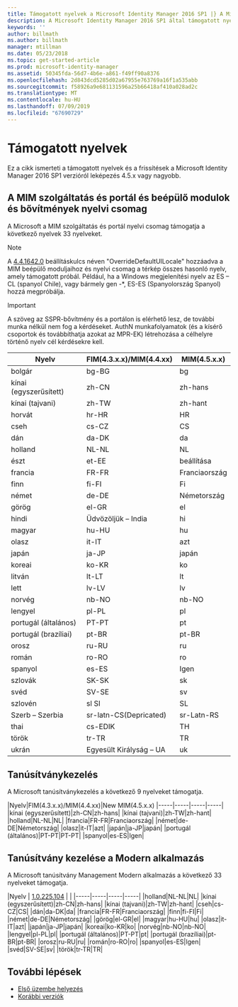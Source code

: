```yaml
---
title: Támogatott nyelvek a Microsoft Identity Manager 2016 SP1 |} A Microsoft Docs
description: A Microsoft Identity Manager 2016 SP1 által támogatott nyelvek listáját.
keywords: ''
author: billmath
ms.author: billmath
manager: mtillman
ms.date: 05/23/2018
ms.topic: get-started-article
ms.prod: microsoft-identity-manager
ms.assetid: 50345fda-56d7-4b6e-a861-f49ff90a8376
ms.openlocfilehash: 2d843dcd5285d02a67955e763769a16f1a535abb
ms.sourcegitcommit: f58926a9e681131596a25b66418af410a028ad2c
ms.translationtype: MT
ms.contentlocale: hu-HU
ms.lasthandoff: 07/09/2019
ms.locfileid: "67690729"
---
```

# <a name="supported-languages"></a>Támogatott nyelvek

Ez a cikk ismerteti a támogatott nyelvek és a frissítések a Microsoft Identity Manager 2016 SP1 verzióról leképezés 4.5.x vagy nagyobb.

## <a name="mim-service-and-portal-and-add-ins-and-extensions-language-pack"></a>A MIM szolgáltatás és portál és beépülő modulok és bővítmények nyelvi csomag 

A Microsoft a MIM szolgáltatás és portál nyelvi csomag támogatja a következő nyelvek 33 nyelveket.  

> [!NOTE]
> A [4.4.1642.0](https://support.microsoft.com/en-us/help/4021562/hotfix-rollup-package-build-4-4-1642-0-is-available-for-microsoft) beállításkulcs néven "OverrideDefaultUILocale" hozzáadva a MIM beépülő moduljaihoz és nyelvi csomag a térkép összes hasonló nyelv, amely támogatott próbál. Például, ha a Windows megjelenítési nyelv az ES – CL (spanyol Chile), vagy bármely gen -\*, ES-ES (Spanyolország Spanyol) hozzá megpróbálja.

> [!IMPORTANT]
> A szöveg az SSPR-bővítmény és a portálon is elérhető lesz, de további munka nélkül nem fog a kérdéseket. AuthN munkafolyamatok (és a kísérő csoportok és továbbíthatja azokat az MPR-EK) létrehozása a célhelyre történő nyelv cél kérdésekre kell.

|       Nyelv        | FIM(4.3.x.x)/MIM(4.4.xx) | MIM(4.5.x.x) |
|-----------------------|--------------------------|--------------|
|       bolgár       |          bg-BG           |      bg      |
| kínai (egyszerűsített)  |          zh-CN           |   zh-hans    |
|   kínai (tajvani)    |          zh-TW           |   zh-hant    |
|       horvát        |          hr-HR           |      HR      |
|         cseh         |          cs-CZ           |      CS      |
|        dán         |          da-DK           |      da      |
|         holland         |          NL-NL           |      NL      |
|       észt        |          et-EE           |      beállítása      |
|        francia         |          FR-FR           |      Franciaország      |
|        finn        |          fi-FI           |      Fi      |
|        német         |          de-DE           |      Németország      |
|         görög         |          el-GR           |      el      |
|         hindi         |          Üdvözöljük – India           |      hi      |
|       magyar       |          hu-HU           |      hu      |
|        olasz        |          it-IT           |      azt      |
|       japán        |          ja-JP           |      japán      |
|        koreai         |          ko-KR           |      ko      |
|      litván       |          lt-LT           |      lt      |
|        lett        |          lv-LV           |      lv      |
|       norvég       |          nb-NO           |    nb-NO     |
|        lengyel         |          pl-PL           |      pl      |
| portugál (általános) |          PT-PT           |      pt      |
|  portugál (brazíliai)  |          pt-BR           |    pt-BR     |
|        orosz        |          ru-RU           |      ru      |
|       román        |          ro-RO           |      ro      |
|        spanyol        |          es-ES           |      Igen      |
|        szlovák         |          SK-SK           |      sk      |
|        svéd        |          SV-SE           |      sv      |
|       szlovén       |          sl SI           |      SL      |
|   Szerb – Szerbia    |  sr-latn-CS(Depricated)  |  sr-Latn-RS  |
|         thai          |          cs-EDIK           |      TH      |
|        török        |          tr-TR           |      TR      |
|       ukrán       |          Egyesült Királyság – UA           |      uk      |

## <a name="certificate-management"></a>Tanúsítványkezelés 
A Microsoft tanúsítványkezelés a következő 9 nyelveket támogatja. 

|Nyelv|FIM(4.3.x.x)/MIM(4.4.xx)|New MIM(4.5.x.x)
|-----|-----|-----|-----|
|kínai (egyszerűsített)|zh-CN|zh-hans|
|kínai (tajvani)|zh-TW|zh-hant|
|holland|NL-NL|NL|
|francia|FR-FR|Franciaország|
|német|de-DE|Németország|
|olasz|it-IT|azt|
|japán|ja-JP|japán|
|portugál (általános)|PT-PT|PT-PT|
|spanyol|es-ES|Igen|

## <a name="certificate-management-modern-application"></a>Tanúsítvány kezelése a Modern alkalmazás  
A Microsoft tanúsítvány Management Modern alkalmazás a következő 33 nyelveket támogatja. 

|Nyelv | [1.0.225.104](https://www.microsoft.com/en-us/download/details.aspx?id=54954) | |
|-----|-----|-----|-----|
|holland|NL-NL|NL|
|kínai (egyszerűsített)|zh-CN|zh-hans|
|kínai (tajvani)|zh-TW|zh-hant|
|cseh|cs-CZ|CS|
|dán|da-DK|da|
|francia|FR-FR|Franciaország|
|finn|fi-FI|Fi|
|német|de-DE|Németország|
|görög|el-GR|el|
|magyar|hu-HU|hu|
|olasz|it-IT|azt|
|japán|ja-JP|japán|
|koreai|ko-KR|ko|
|norvég|nb-NO|nb-NO|
|lengyel|pl-PL|pl|
|portugál (általános)|PT-PT|pt|
|portugál (brazíliai)|pt-BR|pt-BR|
|orosz|ru-RU|ru|
|román|ro-RO|ro|
|spanyol|es-ES|Igen|
|svéd|SV-SE|sv|
|török|tr-TR|TR|

## <a name="next-steps"></a>További lépések

- [Első üzembe helyezés](microsoft-identity-manager-deploy.md)
- [Korábbi verziók](reference/version-history.md)
